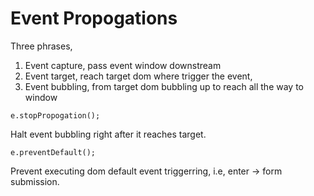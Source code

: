 # Event Propogations

Three phrases,

1. Event capture, pass event window downstream
2. Event target, reach target dom where trigger the event,
3. Event bubbling, from target dom bubbling up to reach all the way to window

```
e.stopPropogation();
```

Halt event bubbling right after it reaches target.

```
e.preventDefault();
```

Prevent executing dom default event triggerring, i.e, enter -> form submission.
